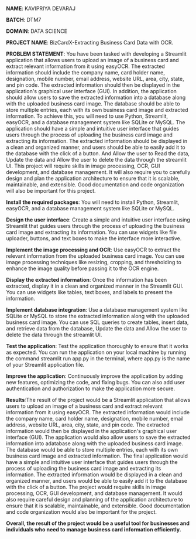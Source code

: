 **NAME**: KAVIPRIYA DEVARAJ

**BATCH**: DTM7

**DOMAIN**: DATA SCIENCE

**PROJECT NAME**: BizCardX-Extracting Business Card Data with OCR.

**PROBLEM STATEMENT**: You have been tasked with developing a Streamlit application that allows users to upload an image of a business card and extract relevant information from it using easyOCR. 
   The extracted information should include the company name, card holder name, designation, mobile number, email address, website URL, area, city, state, and pin code. 
   The extracted information should then be displayed in the application's graphical user interface (GUI).
  In addition, the application should allow users to save the extracted information into a database along with the uploaded business card image. 
   The database should be able to store multiple entries, each with its own business card image and extracted information.
   To achieve this, you will need to use Python, Streamlit, easyOCR, and a database management system like SQLite or MySQL.
   The application should have a simple and intuitive user interface that guides users through the process of uploading the business card image and extracting its information.
   The extracted information should be displayed in a clean and organized manner, and users should be able to easily add it to the database with the click of a button.
   And Allow the user to Read the data, Update the data and Allow the user to delete the data through the streamlit UI.
   This project will require skills in image processing, OCR, GUI development, and database management.
   It will also require you to carefully design and plan the application architecture to ensure that it is scalable, maintainable, and extensible.
   Good documentation and code organization will also be important for this project.

**Install the required packages**: You will need to install Python, Streamlit, easyOCR, and a database management system like SQLite or MySQL.

**Design the user interface**: Create a simple and intuitive user interface using Streamlit that guides users through the process of uploading the business card image and extracting its information.
   You can use widgets like file uploader, buttons, and text boxes to make the interface more interactive.

**Implement the image processing and OCR**: Use easyOCR to extract the relevant information from the uploaded business card image.
   You can use image processing techniques like resizing, cropping, and thresholding to enhance the image quality before passing it to the OCR engine.

**Display the extracted information**: Once the information has been extracted, display it in a clean and organized manner in the Streamlit GUI.
   You can use widgets like tables, text boxes, and labels to present the information.

**Implement database integration**: Use a database management system like SQLite or MySQL to store the extracted information along with the uploaded business card image.
   You can use SQL queries to create tables, insert data, and retrieve data from the database, Update the data and Allow the user to delete the data through the streamlit UI.

**Test the application**: Test the application thoroughly to ensure that it works as expected.
   You can run the application on your local machine by running the command streamlit run app.py in the terminal, where app.py is the name of your Streamlit application file.

**Improve the application**: Continuously improve the application by adding new features, optimizing the code, and fixing bugs.
   You can also add user authentication and authorization to make the application more secure.

**Results**:The result of the project would be a Streamlit application that allows users to upload
an image of a business card and extract relevant information from it using easyOCR.
   The extracted information would include the company name, card holder name, designation, mobile number, email address, website URL, area, city, state, and pin code. 
   The extracted information would then be displayed in the application's graphical user interface (GUI).
   The application would also allow users to save the extracted information into adatabase along with the uploaded business card image. 
   The database would be able to store multiple entries, each with its own business card image and extracted information.
   The final application would have a simple and intuitive user interface that guides users through the process of uploading the business card image and extracting its information. 
   The extracted information would be displayed in a clean and organized manner, and users would be able to easily add it to the database with the click of a button.
   The project would require skills in image processing, OCR, GUI development, and database management. 
   It would also require careful design and planning of the application architecture to ensure that it is scalable, maintainable, and extensible.
   Good documentation and code organization would also be important for the project.
   
**Overall, the result of the project would be a useful tool for businesses and individuals
who need to manage business card information efficiently.**


 
